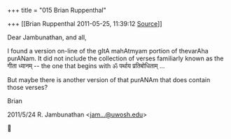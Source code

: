 +++
title = "015 Brian Ruppenthal"

+++
[[Brian Ruppenthal	2011-05-25, 11:39:12 [Source](https://groups.google.com/g/samskrita/c/dGP1MFRZYJI)]]



Dear Jambunathan, and all,  

  

I found a version on-line of the gItA mahAtmyam portion of thevarAha purANam. It did not include the collection of verses familiarly known as the गीता ध्यानम् -- the one that begins with ॐ पर्थाय प्रतिबोधिताम् ...

  

But maybe there is another version of that purANAm that does contain those verses?

  

Brian

  

2011/5/24 R. Jambunathan \<[jam...@uwosh.edu]()\>



